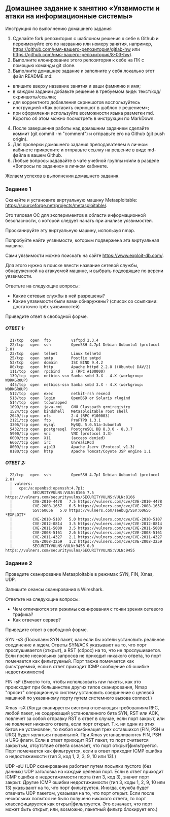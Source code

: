## Домашнее задание к занятию «Уязвимости и атаки на информационные системы»
Инструкция по выполнению домашнего задания
1. Сделайте fork репозитория c шаблоном решения к себе в Github и переименуйте его по названию или номеру занятия, например, https://github.com/имя-вашего-репозитория/gitlab-hw или https://github.com/имя-вашего-репозитория/8-03-hw).
2. Выполните клонирование этого репозитория к себе на ПК с помощью команды git clone.
3. Выполните домашнее задание и заполните у себя локально этот файл README.md:
 - впишите вверху название занятия и ваши фамилию и имя;
 - в каждом задании добавьте решение в требуемом виде: текст/код/скриншоты/ссылка;
 - для корректного добавления скриншотов воспользуйтесь инструкцией «Как вставить скриншот в шаблон с решением»;
 - при оформлении используйте возможности языка разметки md. Коротко об этом можно посмотреть в инструкции по MarkDown.
4. После завершения работы над домашним заданием сделайте коммит (git commit -m "comment") и отправьте его на Github (git push origin).
5. Для проверки домашнего задания преподавателем в личном кабинете прикрепите и отправьте ссылку на решение в виде md-файла в вашем Github.
6. Любые вопросы задавайте в чате учебной группы и/или в разделе «Вопросы по заданию» в личном кабинете.

Желаем успехов в выполнении домашнего задания.

### Задание 1
Скачайте и установите виртуальную машину Metasploitable: https://sourceforge.net/projects/metasploitable/.

Это типовая ОС для экспериментов в области информационной безопасности, с которой следует начать при анализе уязвимостей.

Просканируйте эту виртуальную машину, используя nmap.

Попробуйте найти уязвимости, которым подвержена эта виртуальная машина.

Сами уязвимости можно поискать на сайте https://www.exploit-db.com/.

Для этого нужно в поиске ввести название сетевой службы, обнаруженной на атакуемой машине, и выбрать подходящие по версии уязвимости.

Ответьте на следующие вопросы:

 - Какие сетевые службы в ней разрешены?
 - Какие уязвимости были вами обнаружены? (список со ссылками: достаточно трёх уязвимостей)

Приведите ответ в свободной форме.

##### ОТВЕТ 1:

      21/tcp   open  ftp         vsftpd 2.3.4
      22/tcp   open  ssh         OpenSSH 4.7p1 Debian 8ubuntu1 (protocol 2.0)
      23/tcp   open  telnet      Linux telnetd
      25/tcp   open  smtp        Postfix smtpd
      53/tcp   open  domain      ISC BIND 9.4.2
      80/tcp   open  http        Apache httpd 2.2.8 ((Ubuntu) DAV/2)
      111/tcp  open  rpcbind     2 (RPC #100000)
      139/tcp  open  netbios-ssn Samba smbd 3.X - 4.X (workgroup: WORKGROUP)
      445/tcp  open  netbios-ssn Samba smbd 3.X - 4.X (workgroup: WORKGROUP)
      512/tcp  open  exec        netkit-rsh rexecd
      513/tcp  open  login       OpenBSD or Solaris rlogind
      514/tcp  open  tcpwrapped
      1099/tcp open  java-rmi    GNU Classpath grmiregistry
      1524/tcp open  bindshell   Metasploitable root shell
      2049/tcp open  nfs         2-4 (RPC #100003)
      2121/tcp open  ftp         ProFTPD 1.3.1
      3306/tcp open  mysql       MySQL 5.0.51a-3ubuntu5
      5432/tcp open  postgresql  PostgreSQL DB 8.3.0 - 8.3.7
      5900/tcp open  vnc         VNC (protocol 3.3)
      6000/tcp open  X11         (access denied)
      6667/tcp open  irc         UnrealIRCd
      8009/tcp open  ajp13       Apache Jserv (Protocol v1.3)
      8180/tcp open  http        Apache Tomcat/Coyote JSP engine 1.1

##### ОТВЕТ 2:

      22/tcp   open  ssh         OpenSSH 4.7p1 Debian 8ubuntu1 (protocol 2.0)
      | vulners: 
      |   cpe:/a:openbsd:openssh:4.7p1: 
      |     	SECURITYVULNS:VULN:8166	7.5	https://vulners.com/securityvulns/SECURITYVULNS:VULN:8166
      |     	CVE-2010-4478	7.5	https://vulners.com/cve/CVE-2010-4478
      |     	CVE-2008-1657	6.5	https://vulners.com/cve/CVE-2008-1657
      |     	SSV:60656	5.0	https://vulners.com/seebug/SSV:60656	*EXPLOIT*
      |     	CVE-2010-5107	5.0	https://vulners.com/cve/CVE-2010-5107
      |     	CVE-2012-0814	3.5	https://vulners.com/cve/CVE-2012-0814
      |     	CVE-2011-5000	3.5	https://vulners.com/cve/CVE-2011-5000
      |     	CVE-2008-5161	2.6	https://vulners.com/cve/CVE-2008-5161
      |     	CVE-2011-4327	2.1	https://vulners.com/cve/CVE-2011-4327
      |     	CVE-2008-3259	1.2	https://vulners.com/cve/CVE-2008-3259
      |_    	SECURITYVULNS:VULN:9455	0.0	https://vulners.com/securityvulns/SECURITYVULNS:VULN:9455

### Задание 2
Проведите сканирование Metasploitable в режимах SYN, FIN, Xmas, UDP.

Запишите сеансы сканирования в Wireshark.

Ответьте на следующие вопросы:

 - Чем отличаются эти режимы сканирования с точки зрения сетевого трафика?
 - Как отвечает сервер?

Приведите ответ в свободной форме.

SYN -sS (Посылаем SYN пакет, как если бы хотели установить реальное соединение и ждем. Ответы SYN/ACK указывают на то, что порт прослушивается (открыт), а RST (сброс) на то, что не прослушивается. Если после нескольких запросов не приходит никакого ответа, то порт помечается как фильтруемый. Порт также помечается как фильтруемый, если в ответ приходит ICMP сообщение об ошибке недостижимости)

FIN -sF (Вместо того, чтобы использовать raw пакеты, как это происходит при большинстве других типов сканирования, Nmap "просит" операционную систему установить соединение с целевой машиной по указанному порту путем системного вызова connect.)

Xmas -sX (Когда сканируется система отвечающая требованиям RFC, любой пакет, не содержащий установленного бита SYN, RST или ACK, повлечет за собой отправку RST в ответ в случае, если порт закрыт, или не повлечет никакого ответа, если порт открыт. Т.к. ни один из этих битов не установлен, то любая комбинация трех оставшихся (FIN, PSH и URG) будет являться правильной. При Xmas устанавливаются FIN, PSH и URG флаги. Если в ответ приходит RST пакет, то порт считается закрытым, отсутствие ответа означает, что порт открыт|фильтруется. Порт помечается как фильтруется, если в ответ приходит ICMP ошибка о недостижимости (тип 3, код 1, 2, 3, 9, 10 или 13).)

UDP -sU (UDP сканирование работает путем посылки пустого (без данных) UDP заголовка на каждый целевой порт. Если в ответ приходит ICMP ошибка о недостижимости порта (тип 3, код 3), значит порт закрыт. Другие ICMP ошибки недостижимости (тип 3, коды 1, 2, 9, 10 или 13) указывают на то, что порт фильтруется. Иногда, служба будет отвечать UDP пакетом, указывая на то, что порт открыт. Если после нескольких попыток не было получено никакого ответа, то порт классифицируется как открыт|фильтруется. Это означает, что порт может быть открыт, или, возможно, пакетный фильтр блокирует его.)
